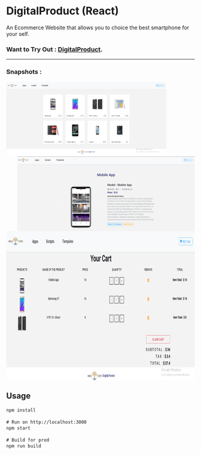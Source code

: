 # DigitalProduct (React)

An Ecommerce Website that allows you to choice the best smartphone for your self.

### Want to Try Out : [DigitalProduct](https://digital-product.netlify.app/).

---

### Snapshots :

<img align="left" height="200px" alt="GIF" src="public\img\windo.PNG"/>
<img align="right" height="200px" alt="GIF" src="public\img\featuredetail.PNG"/>
<img align="center" height="400px" alt="GIF" src="public\img\cart.PNG"/>

## Usage

```
npm install

# Run on http://localhost:3000
npm start

# Build for prod
npm run build
```


